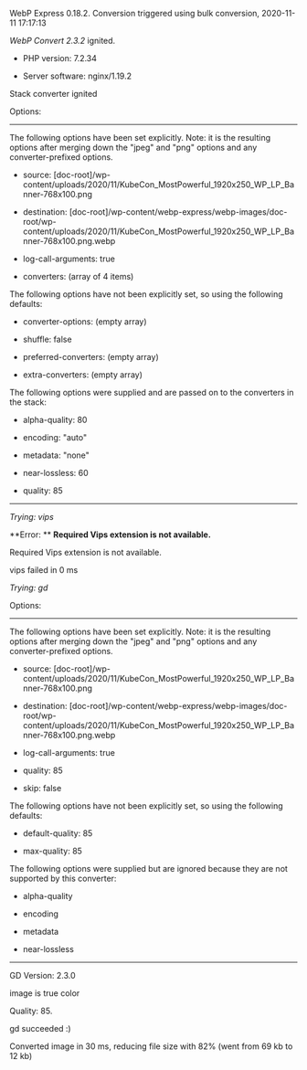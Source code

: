 WebP Express 0.18.2. Conversion triggered using bulk conversion, 2020-11-11 17:17:13

*WebP Convert 2.3.2*  ignited.
- PHP version: 7.2.34
- Server software: nginx/1.19.2

Stack converter ignited

Options:
------------
The following options have been set explicitly. Note: it is the resulting options after merging down the "jpeg" and "png" options and any converter-prefixed options.
- source: [doc-root]/wp-content/uploads/2020/11/KubeCon_MostPowerful_1920x250_WP_LP_Banner-768x100.png
- destination: [doc-root]/wp-content/webp-express/webp-images/doc-root/wp-content/uploads/2020/11/KubeCon_MostPowerful_1920x250_WP_LP_Banner-768x100.png.webp
- log-call-arguments: true
- converters: (array of 4 items)

The following options have not been explicitly set, so using the following defaults:
- converter-options: (empty array)
- shuffle: false
- preferred-converters: (empty array)
- extra-converters: (empty array)

The following options were supplied and are passed on to the converters in the stack:
- alpha-quality: 80
- encoding: "auto"
- metadata: "none"
- near-lossless: 60
- quality: 85
------------


*Trying: vips* 

**Error: ** **Required Vips extension is not available.** 
Required Vips extension is not available.
vips failed in 0 ms

*Trying: gd* 

Options:
------------
The following options have been set explicitly. Note: it is the resulting options after merging down the "jpeg" and "png" options and any converter-prefixed options.
- source: [doc-root]/wp-content/uploads/2020/11/KubeCon_MostPowerful_1920x250_WP_LP_Banner-768x100.png
- destination: [doc-root]/wp-content/webp-express/webp-images/doc-root/wp-content/uploads/2020/11/KubeCon_MostPowerful_1920x250_WP_LP_Banner-768x100.png.webp
- log-call-arguments: true
- quality: 85
- skip: false

The following options have not been explicitly set, so using the following defaults:
- default-quality: 85
- max-quality: 85

The following options were supplied but are ignored because they are not supported by this converter:
- alpha-quality
- encoding
- metadata
- near-lossless
------------

GD Version: 2.3.0
image is true color
Quality: 85. 
gd succeeded :)

Converted image in 30 ms, reducing file size with 82% (went from 69 kb to 12 kb)
